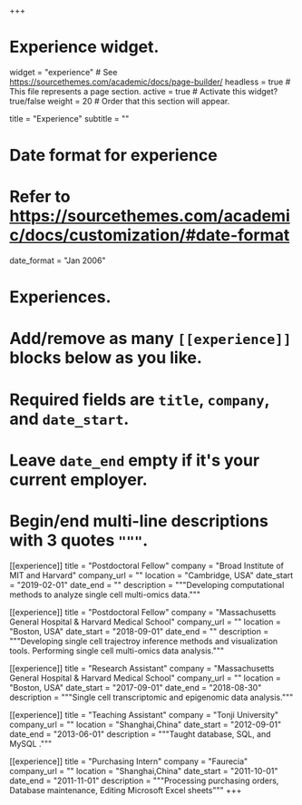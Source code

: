 +++
# Experience widget.
widget = "experience"  # See https://sourcethemes.com/academic/docs/page-builder/
headless = true  # This file represents a page section.
active = true  # Activate this widget? true/false
weight = 20  # Order that this section will appear.

title = "Experience"
subtitle = ""

# Date format for experience
#   Refer to https://sourcethemes.com/academic/docs/customization/#date-format
date_format = "Jan 2006"

# Experiences.
#   Add/remove as many `[[experience]]` blocks below as you like.
#   Required fields are `title`, `company`, and `date_start`.
#   Leave `date_end` empty if it's your current employer.
#   Begin/end multi-line descriptions with 3 quotes `"""`.


[[experience]]
  title = "Postdoctoral Fellow"
  company = "Broad Institute of MIT and Harvard"
  company_url = ""
  location = "Cambridge, USA"
  date_start = "2019-02-01"
  date_end = ""
  description = """Developing computational methods to analyze single cell multi-omics data."""


[[experience]]
  title = "Postdoctoral Fellow"
  company = "Massachusetts General Hospital & Harvard Medical School"
  company_url = ""
  location = "Boston, USA"
  date_start = "2018-09-01"
  date_end = ""
  description = """Developing single cell trajectroy inference methods and visualization tools. Performing single cell multi-omics data analysis."""


[[experience]]
  title = "Research Assistant"
  company = "Massachusetts General Hospital & Harvard Medical School"
  company_url = ""
  location = "Boston, USA"
  date_start = "2017-09-01"
  date_end = "2018-08-30"
  description = """Single cell transcriptomic and epigenomic data analysis."""

[[experience]]
  title = "Teaching Assistant"
  company = "Tonji University"
  company_url = ""
  location = "Shanghai,China"
  date_start = "2012-09-01"
  date_end = "2013-06-01"
  description = """Taught database, SQL, and MySQL ."""

[[experience]]
  title = "Purchasing Intern"
  company = "Faurecia"
  company_url = ""
  location = "Shanghai,China"
  date_start = "2011-10-01"
  date_end = "2011-11-01"
  description = """Processing purchasing orders, Database maintenance, Editing Microsoft Excel sheets"""
+++
